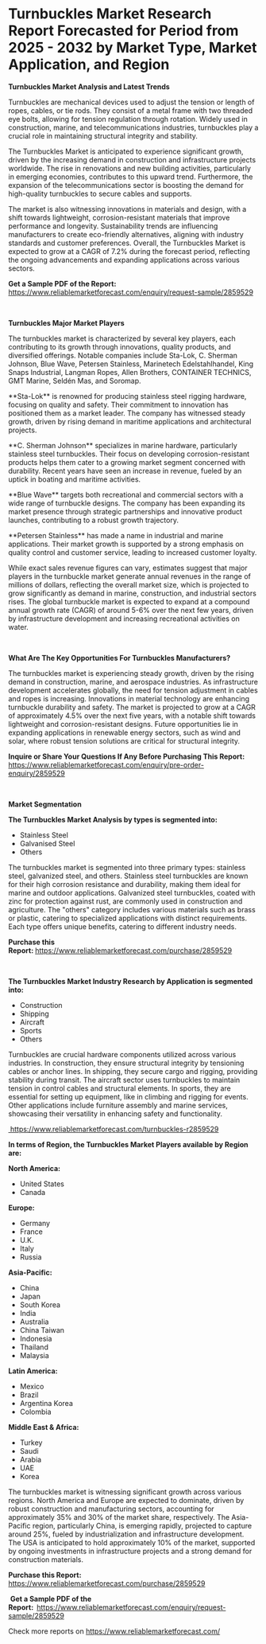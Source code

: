<p><h1>Turnbuckles Market Research Report Forecasted for Period from 2025 -  2032 by Market Type, Market Application, and Region</h1></p><p><strong>Turnbuckles Market Analysis and Latest Trends</strong></p>
<p><p>Turnbuckles are mechanical devices used to adjust the tension or length of ropes, cables, or tie rods. They consist of a metal frame with two threaded eye bolts, allowing for tension regulation through rotation. Widely used in construction, marine, and telecommunications industries, turnbuckles play a crucial role in maintaining structural integrity and stability.</p><p>The Turnbuckles Market is anticipated to experience significant growth, driven by the increasing demand in construction and infrastructure projects worldwide. The rise in renovations and new building activities, particularly in emerging economies, contributes to this upward trend. Furthermore, the expansion of the telecommunications sector is boosting the demand for high-quality turnbuckles to secure cables and supports.</p><p>The market is also witnessing innovations in materials and design, with a shift towards lightweight, corrosion-resistant materials that improve performance and longevity. Sustainability trends are influencing manufacturers to create eco-friendly alternatives, aligning with industry standards and customer preferences. Overall, the Turnbuckles Market is expected to grow at a CAGR of 7.2% during the forecast period, reflecting the ongoing advancements and expanding applications across various sectors.</p></p>
<p><strong>Get a Sample PDF of the Report:&nbsp;</strong> <a href="https://www.reliablemarketforecast.com/enquiry/request-sample/2859529?utm_campaign=3275&utm_medium=2&utm_source=Github&utm_content=ia&utm_term=12032025&utm_id=turnbuckles">https://www.reliablemarketforecast.com/enquiry/request-sample/2859529</a></p>
<p>&nbsp;</p>
<p><strong>Turnbuckles Major Market Players</strong></p>
<p><p>The turnbuckles market is characterized by several key players, each contributing to its growth through innovations, quality products, and diversified offerings. Notable companies include Sta-Lok, C. Sherman Johnson, Blue Wave, Petersen Stainless, Marinetech Edelstahlhandel, King Snaps Industrial, Langman Ropes, Allen Brothers, CONTAINER TECHNICS, GMT Marine, Seldén Mas, and Soromap.</p><p>**Sta-Lok** is renowned for producing stainless steel rigging hardware, focusing on quality and safety. Their commitment to innovation has positioned them as a market leader. The company has witnessed steady growth, driven by rising demand in maritime applications and architectural projects.</p><p>**C. Sherman Johnson** specializes in marine hardware, particularly stainless steel turnbuckles. Their focus on developing corrosion-resistant products helps them cater to a growing market segment concerned with durability. Recent years have seen an increase in revenue, fueled by an uptick in boating and maritime activities.</p><p>**Blue Wave** targets both recreational and commercial sectors with a wide range of turnbuckle designs. The company has been expanding its market presence through strategic partnerships and innovative product launches, contributing to a robust growth trajectory. </p><p>**Petersen Stainless** has made a name in industrial and marine applications. Their market growth is supported by a strong emphasis on quality control and customer service, leading to increased customer loyalty.</p><p>While exact sales revenue figures can vary, estimates suggest that major players in the turnbuckle market generate annual revenues in the range of millions of dollars, reflecting the overall market size, which is projected to grow significantly as demand in marine, construction, and industrial sectors rises. The global turnbuckle market is expected to expand at a compound annual growth rate (CAGR) of around 5-6% over the next few years, driven by infrastructure development and increasing recreational activities on water.</p></p>
<p>&nbsp;</p>
<p><strong>What Are The Key Opportunities For Turnbuckles Manufacturers?</strong></p>
<p><p>The turnbuckles market is experiencing steady growth, driven by the rising demand in construction, marine, and aerospace industries. As infrastructure development accelerates globally, the need for tension adjustment in cables and ropes is increasing. Innovations in material technology are enhancing turnbuckle durability and safety. The market is projected to grow at a CAGR of approximately 4.5% over the next five years, with a notable shift towards lightweight and corrosion-resistant designs. Future opportunities lie in expanding applications in renewable energy sectors, such as wind and solar, where robust tension solutions are critical for structural integrity.</p></p>
<p><strong>Inquire or Share Your Questions If Any Before Purchasing This Report:</strong> <a href="https://www.reliablemarketforecast.com/enquiry/pre-order-enquiry/2859529?utm_campaign=3275&utm_medium=2&utm_source=Github&utm_content=ia&utm_term=12032025&utm_id=turnbuckles">https://www.reliablemarketforecast.com/enquiry/pre-order-enquiry/2859529</a></p>
<p>&nbsp;</p>
<p><strong>Market Segmentation</strong></p>
<p><strong>The Turnbuckles Market Analysis by types is segmented into:</strong></p>
<p><ul><li>Stainless Steel</li><li>Galvanised Steel</li><li>Others</li></ul></p>
<p><p>The turnbuckles market is segmented into three primary types: stainless steel, galvanized steel, and others. Stainless steel turnbuckles are known for their high corrosion resistance and durability, making them ideal for marine and outdoor applications. Galvanized steel turnbuckles, coated with zinc for protection against rust, are commonly used in construction and agriculture. The "others" category includes various materials such as brass or plastic, catering to specialized applications with distinct requirements. Each type offers unique benefits, catering to different industry needs.</p></p>
<p><strong>Purchase this Report:&nbsp;</strong><a href="https://www.reliablemarketforecast.com/purchase/2859529?utm_campaign=3275&utm_medium=2&utm_source=Github&utm_content=ia&utm_term=12032025&utm_id=turnbuckles">https://www.reliablemarketforecast.com/purchase/2859529</a></p>
<p>&nbsp;</p>
<p><strong>The Turnbuckles Market Industry Research by Application is segmented into:</strong></p>
<p><ul><li>Construction</li><li>Shipping</li><li>Aircraft</li><li>Sports</li><li>Others</li></ul></p>
<p><p>Turnbuckles are crucial hardware components utilized across various industries. In construction, they ensure structural integrity by tensioning cables or anchor lines. In shipping, they secure cargo and rigging, providing stability during transit. The aircraft sector uses turnbuckles to maintain tension in control cables and structural elements. In sports, they are essential for setting up equipment, like in climbing and rigging for events. Other applications include furniture assembly and marine services, showcasing their versatility in enhancing safety and functionality.</p></p>
<p><a href="https://www.reliablemarketforecast.com/turnbuckles-r2859529?utm_campaign=3275&utm_medium=2&utm_source=Github&utm_content=ia&utm_term=12032025&utm_id=turnbuckles">&nbsp;https://www.reliablemarketforecast.com/turnbuckles-r2859529</a></p>
<p><strong>In terms of Region, the Turnbuckles Market Players available by Region are:</strong></p>
<p>
    <p> <strong> North America: </strong>
        <ul>
            <li>United States</li>
            <li>Canada</li>
        </ul>
        </p> 
    <p> <strong> Europe: </strong>
        <ul>
            <li>Germany</li>
            <li>France</li>
            <li>U.K.</li>
            <li>Italy</li>
            <li>Russia</li>
        </ul>
        </p> 
    <p> <strong> Asia-Pacific: </strong>
        <ul>
            <li>China</li>
            <li>Japan</li>
            <li>South Korea</li>
            <li>India</li>
            <li>Australia</li>
            <li>China Taiwan</li>
            <li>Indonesia</li>
            <li>Thailand</li>
            <li>Malaysia</li>
        </ul>
        </p> 
    <p> <strong> Latin America: </strong>
        <ul>
            <li>Mexico</li>
            <li>Brazil</li>
            <li>Argentina Korea</li>
            <li>Colombia</li>
        </ul>
        </p> 
    <p> <strong> Middle East & Africa: </strong>
        <ul>
            <li>Turkey</li>
            <li>Saudi</li>
            <li>Arabia</li>
            <li>UAE</li>
            <li>Korea</li>
        </ul>
    </p>
    </p>
<p><p>The turnbuckles market is witnessing significant growth across various regions. North America and Europe are expected to dominate, driven by robust construction and manufacturing sectors, accounting for approximately 35% and 30% of the market share, respectively. The Asia-Pacific region, particularly China, is emerging rapidly, projected to capture around 25%, fueled by industrialization and infrastructure development. The USA is anticipated to hold approximately 10% of the market, supported by ongoing investments in infrastructure projects and a strong demand for construction materials.</p></p>
<p><strong>Purchase this Report: </strong><a href="https://www.reliablemarketforecast.com/purchase/2859529?utm_campaign=3275&utm_medium=2&utm_source=Github&utm_content=ia&utm_term=12032025&utm_id=turnbuckles">https://www.reliablemarketforecast.com/purchase/2859529</a></p>
<p>&nbsp;<strong>Get a Sample PDF of the Report:&nbsp;&nbsp;</strong><a href="https://www.reliablemarketforecast.com/enquiry/request-sample/2859529?utm_campaign=3275&utm_medium=2&utm_source=Github&utm_content=ia&utm_term=12032025&utm_id=turnbuckles">https://www.reliablemarketforecast.com/enquiry/request-sample/2859529</a></p>
<p><strong></strong></p>
<p>Check more reports on <a href="https://www.reliablemarketforecast.com/?utm_campaign=3275&utm_medium=2&utm_source=Github&utm_content=ia&utm_term=12032025&utm_id=turnbuckles">https://www.reliablemarketforecast.com/</a></p>